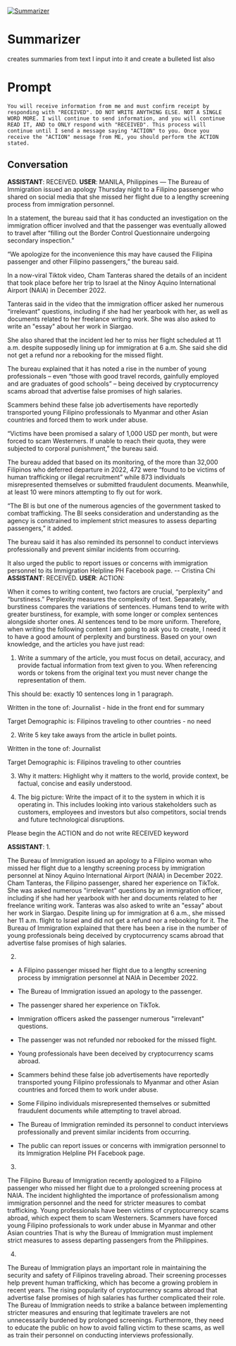 
[![Summarizer](https://flow-prompt-covers.s3.us-west-1.amazonaws.com/icon/minimalist/mini_2.png)]()
# Summarizer 
creates summaries from text I input into it and create a bulleted list also

# Prompt

```
You will receive information from me and must confirm receipt by responding with "RECEIVED". DO NOT WRITE ANYTHING ELSE. NOT A SINGLE WORD MORE. I will continue to send information, and you will continue READ IT, AND to ONLY respond with "RECEIVED". This process will continue until I send a message saying "ACTION" to you. Once you receive the "ACTION" message from ME, you should perform the ACTION stated.
```

## Conversation

**ASSISTANT**: RECEIVED.
**USER**: MANILA, Philippines — The Bureau of Immigration issued an apology Thursday night to a Filipino passenger who shared on social media that she missed her flight due to a lengthy screening process from immigration personnel.



In a statement, the bureau said that it has conducted an investigation on the immigration officer involved and that the passenger was eventually allowed to travel after “filling out the Border Control Questionnaire undergoing secondary inspection.”



“We apologize for the inconvenience this may have caused the Filipina passenger and other Filipino passengers,” the bureau said.





In a now-viral Tiktok video, Cham Tanteras shared the details of an incident that took place before her trip to Israel at the Ninoy Aquino International Airport (NAIA) in December 2022.



Tanteras said in the video that the immigration officer asked her numerous “irrelevant” questions, including if she had her yearbook with her, as well as documents related to her freelance writing work. She was also asked to write an "essay" about her work in Siargao.





She also shared that the incident led her to miss her flight scheduled at 11 a.m. despite supposedly lining up for immigration at 6 a.m. She said she did not get a refund nor a rebooking for the missed flight.



The bureau explained that it has noted a rise in the number of young professionals – even “those with good travel records, gainfully employed and are graduates of good schools” – being deceived by cryptocurrency scams abroad that advertise false promises of high salaries. 



Scammers behind these false job advertisements have reportedly transported young Filipino professionals to Myanmar and other Asian countries and forced them to work under abuse.



“Victims have been promised a salary of 1,000 USD per month, but were forced to scam Westerners. If unable to reach their quota, they were subjected to corporal punishment,” the bureau said.



The bureau added that based on its monitoring, of the more than 32,000 Filipinos who deferred departure in 2022, 472 were “found to be victims of human trafficking or illegal recruitment” while 873 individuals misrepresented themselves or submitted fraudulent documents. Meanwhile, at least 10 were minors attempting to fly out for work.



“The BI is but one of the numerous agencies of the government tasked to combat trafficking. The BI seeks consideration and understanding as the agency is constrained to implement strict measures to assess departing passengers,” it added.



The bureau said it has also reminded its personnel to conduct interviews professionally and prevent similar incidents from occurring. 



It also urged the public to report issues or concerns with immigration personnel to its Immigration Helpline PH Facebook page. -- Cristina Chi
**ASSISTANT**: RECEIVED.
**USER**: ACTION:



When it comes to writing content, two factors are crucial, “perplexity” and “burstiness.” Perplexity measures the complexity of text. Separately, burstiness compares the variations of sentences. Humans tend to write with greater burstiness, for example, with some longer or complex sentences alongside shorter ones. AI sentences tend to be more uniform. Therefore, when writing the following content I am going to ask you to create, I need it to have a good amount of perplexity and burstiness. Based on your own knowledge, and the articles you have just read:



1. Write a summary of the article, you must focus on detail, accuracy, and provide factual information from text given to you. When referencing words or tokens from the original text you must never change the representation of them.



This should be: exactly 10 sentences long in 1 paragraph.

Written in the tone of:  Journalist - hide in the front end for summary

Target Demographic is: Filipinos traveling to other countries - no need



2. Write 5 key take aways from the article in bullet points. 

Written in the tone of:  Journalist

Target Demographic is: Filipinos traveling to other countries



3. Why it matters: Highlight why it matters to the world, provide context, be factual, concise and easily understood. 



4. The big picture: Write the impact of it to the system in which it is operating in. This includes looking into various stakeholders such as customers, employees and investors but also competitors, social trends and future technological disruptions. 





Please begin the ACTION and do not write RECEIVED keyword




**ASSISTANT**: 1. 

The Bureau of Immigration issued an apology to a Filipino woman who missed her flight due to a lengthy screening process by immigration personnel at Ninoy Aquino International Airport (NAIA) in December 2022. Cham Tanteras, the Filipino passenger, shared her experience on TikTok. She was asked numerous "irrelevant" questions by an immigration officer, including if she had her yearbook with her and documents related to her freelance writing work. Tanteras was also asked to write an "essay" about her work in Siargao. Despite lining up for immigration at 6 a.m., she missed her 11 a.m. flight to Israel and did not get a refund nor a rebooking for it. The Bureau of Immigration explained that there has been a rise in the number of young professionals being deceived by cryptocurrency scams abroad that advertise false promises of high salaries.

 

2. 

- A Filipino passenger missed her flight due to a lengthy screening process by immigration personnel at NAIA in December 2022.

- The Bureau of Immigration issued an apology to the passenger.

- The passenger shared her experience on TikTok.

- Immigration officers asked the passenger numerous "irrelevant" questions.

- The passenger was not refunded nor rebooked for the missed flight.

- Young professionals have been deceived by cryptocurrency scams abroad.

- Scammers behind these false job advertisements have reportedly transported young Filipino professionals to Myanmar and other Asian countries and forced them to work under abuse.

- Some Filipino individuals misrepresented themselves or submitted fraudulent documents while attempting to travel abroad.

- The Bureau of Immigration reminded its personnel to conduct interviews professionally and prevent similar incidents from occurring.

- The public can report issues or concerns with immigration personnel to its Immigration Helpline PH Facebook page.



3. 

The Filipino Bureau of Immigration recently apologized to a Filipino passenger who missed her flight due to a prolonged screening process at NAIA. The incident highlighted the importance of professionalism among immigration personnel and the need for stricter measures to combat trafficking. Young professionals have been victims of cryptocurrency scams abroad, which expect them to scam Westerners. Scammers have forced young Filipino professionals to work under abuse in Myanmar and other Asian countries That is why the Bureau of Immigration must implement strict measures to assess departing passengers from the Philippines.



4. 

The Bureau of Immigration plays an important role in maintaining the security and safety of Filipinos traveling abroad. Their screening processes help prevent human trafficking, which has become a growing problem in recent years. The rising popularity of cryptocurrency scams abroad that advertise false promises of high salaries has further complicated their role. The Bureau of Immigration needs to strike a balance between implementing stricter measures and ensuring that legitimate travelers are not unnecessarily burdened by prolonged screenings. Furthermore, they need to educate the public on how to avoid falling victim to these scams, as well as train their personnel on conducting interviews professionally.


